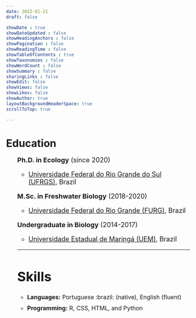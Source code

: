 ```yaml
---
date: 2022-01-21
draft: false

showDate : true
showDateUpdated : false
showHeadingAnchors : false
showPagination : false
showReadingTime : false
showTableOfContents : true
showTaxonomies : false
showWordCount : false
showSummary : false
sharingLinks : false
showEdit: false
showViews: false
showLikes: false
showAuthor: true
layoutBackgroundHeaderSpace: true
scrollToTop: true

---
```


<style>
  li:not(:last-child) {
    margin-bottom: 10px;
  }
</style>

# Education

<ul style="font-size:18px;">

<b>Ph.D. in Ecology</b> (since 2020)
  <ul>
    <li><a href="https://www.ufrgs.br/ppgecologia/">Universidade Federal do Rio Grande do Sul (UFRGS)</a>, Brazil</li>
  </ul>

<b>M.Sc. in Freshwater Biology</b> (2018-2020)
  <ul>
    <li><a href="https://ppgbac.furg.br/">Universidade Federal do Rio Grande (FURG)</a>, Brazil</li>
  </ul>

<b>Undergraduate in Biology</b> (2014-2017)
  <ul>
    <li><a href="http://www.uem.br/">Universidade Estadual de Maringá (UEM)</a>, Brazil</li>
  </ul>

---

# Skills

<ul style="font-size:16px;">

  <li><b>Languages:</b> Portuguese :brazil: (native), English (fluent)</li>
  <li><b>Programming:</b> R, CSS, HTML, and Python</li>

</ul>
